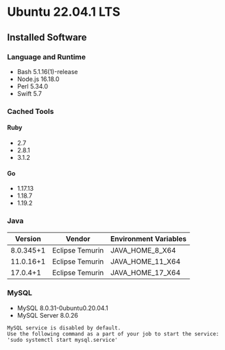 # Ubuntu 22.04.1 LTS
## Installed Software
### Language and Runtime
- Bash 5.1.16(1)-release
- Node.js 16.18.0
- Perl 5.34.0
- Swift 5.7

### Cached Tools
#### Ruby
- 2.7
- 2.8.1
- 3.1.2

#### Go
- 1.17.13
- 1.18.7
- 1.19.2

### Java
| Version | Vendor | Environment Variables |
| - | - | - |
| 8.0.345+1 | Eclipse Temurin | JAVA_HOME_8_X64 |
| 11.0.16+1 | Eclipse Temurin | JAVA_HOME_11_X64 |
| 17.0.4+1 | Eclipse Temurin | JAVA_HOME_17_X64 |

### MySQL
- MySQL 8.0.31-0ubuntu0.20.04.1
- MySQL Server 8.0.26
```
MySQL service is disabled by default.
Use the following command as a part of your job to start the service: 'sudo systemctl start mysql.service'
```
